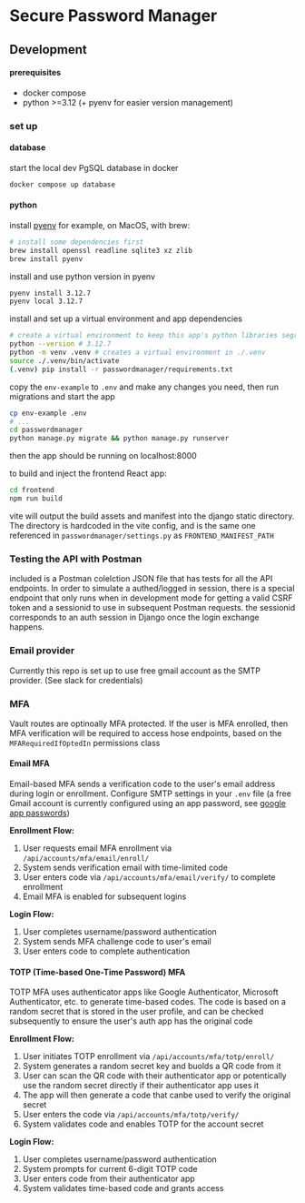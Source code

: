 # Secure Password Manager

## Development

#### prerequisites

- docker compose
- python >=3.12 (+ pyenv for easier version management)

### set up

#### database

start the local dev PgSQL database in docker

```sh
docker compose up database
```

#### python

install [pyenv](https://4geeks.com/how-to/what-is-pyenv-and-how-to-install-pyenv)
for example, on MacOS, with brew:

```sh
# install some dependencies first
brew install openssl readline sqlite3 xz zlib
brew install pyenv
```

install and use python version in pyenv

```sh
pyenv install 3.12.7
pyenv local 3.12.7
```

install and set up a virtual environment and app dependencies

```sh
# create a virtual environment to keep this app's python libraries segregated from your system
python --version # 3.12.7
python -m venv .venv # creates a virtual environment in ./.venv
source ./.venv/bin/activate
(.venv) pip install -r passwordmanager/requirements.txt
```

copy the `env-example` to `.env` and make any changes you need, then run migrations and start the app

```sh
cp env-example .env
# ...
cd passwordmanager
python manage.py migrate && python manage.py runserver
```

then the app should be running on localhost:8000

to build and inject the frontend React app:

```sh
cd frontend
npm run build
```

vite will output the build assets and manifest into the django static directory. The directory is hardcoded in the vite config, and is the same one referenced in `passwordmanager/settings.py` as `FRONTEND_MANIFEST_PATH`

### Testing the API with Postman

included is a Postman colelction JSON file that has tests for all the API endpoints. In order to simulate a authed/logged in session, there is a special endpoint that only runs when in development mode for getting a valid CSRF token and a sessionid to use in subsequent Postman requests. the sessionid corresponds to an auth session in Django once the login exchange happens.

### Email provider

Currently this repo is set up to use free gmail account as the SMTP provider. (See slack for credentials)

### MFA

Vault routes are optinoally MFA protected. If the user is MFA enrolled, then MFA verification will be required to access hose endpoints, based on the `MFARequiredIfOptedIn` permissions class

#### Email MFA

Email-based MFA sends a verification code to the user's email address during login or enrollment.
Configure SMTP settings in your `.env` file (a free Gmail account is currently configured using an app password, see [google app passwords](https://support.google.com/accounts/answer/185833?hl=en))

**Enrollment Flow:**

1. User requests email MFA enrollment via `/api/accounts/mfa/email/enroll/`
2. System sends verification email with time-limited code
3. User enters code via `/api/accounts/mfa/email/verify/` to complete enrollment
4. Email MFA is enabled for subsequent logins

**Login Flow:**

1. User completes username/password authentication
2. System sends MFA challenge code to user's email
3. User enters code to complete authentication

#### TOTP (Time-based One-Time Password) MFA

TOTP MFA uses authenticator apps like Google Authenticator, Microsoft Authenticator, etc. to generate time-based codes. The code is based on a random secret that is stored in the user profile, and can be checked subsequently to ensure the user's auth app has the original code

**Enrollment Flow:**

1. User initiates TOTP enrollment via `/api/accounts/mfa/totp/enroll/`
2. System generates a random secret key and buolds a QR code from it
3. User can scan the QR code with their authenticator app or potentically use the random secret directly if their authenticator app uses it
4. The app will then generate a code that canbe used to verify the original secret
5. User enters the code via `/api/accounts/mfa/totp/verify/`
6. System validates code and enables TOTP for the account secret

**Login Flow:**

1. User completes username/password authentication
2. System prompts for current 6-digit TOTP code
3. User enters code from their authenticator app
4. System validates time-based code and grants access
